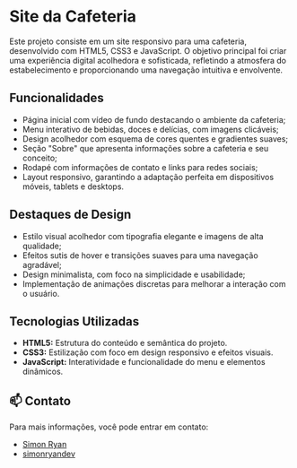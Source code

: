 # Site da Cafeteria
Este projeto consiste em um site responsivo para uma cafeteria, desenvolvido com HTML5, CSS3 e JavaScript. O objetivo principal foi criar uma experiência digital acolhedora e sofisticada, refletindo a atmosfera do estabelecimento e proporcionando uma navegação intuitiva e envolvente.

## Funcionalidades

- Página inicial com vídeo de fundo destacando o ambiente da cafeteria;
- Menu interativo de bebidas, doces e delícias, com imagens clicáveis;
- Design acolhedor com esquema de cores quentes e gradientes suaves;
- Seção "Sobre" que apresenta informações sobre a cafeteria e seu conceito;
- Rodapé com informações de contato e links para redes sociais;
- Layout responsivo, garantindo a adaptação perfeita em dispositivos móveis, tablets e desktops.

## Destaques de Design

- Estilo visual acolhedor com tipografia elegante e imagens de alta qualidade;
- Efeitos sutis de hover e transições suaves para uma navegação agradável;
- Design minimalista, com foco na simplicidade e usabilidade;
- Implementação de animações discretas para melhorar a interação com o usuário.

## Tecnologias Utilizadas

- **HTML5:** Estrutura do conteúdo e semântica do projeto.
- **CSS3:** Estilização com foco em design responsivo e efeitos visuais.
- **JavaScript:** Interatividade e funcionalidade do menu e elementos dinâmicos.

## 📫 Contato
Para mais informações, você pode entrar em contato:

- [Simon Ryan](mailto:simonryan132@gmail.com)
- [simonryandev](https://github.com/simonryandev)
